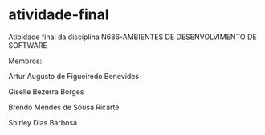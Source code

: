 # atividade-final

Atibidade final da disciplina N686-AMBIENTES DE DESENVOLVIMENTO DE SOFTWARE

Membros:

Artur Augusto de Figueiredo Benevides

Giselle Bezerra Borges

Brendo Mendes de Sousa Ricarte

Shirley Dias Barbosa 

